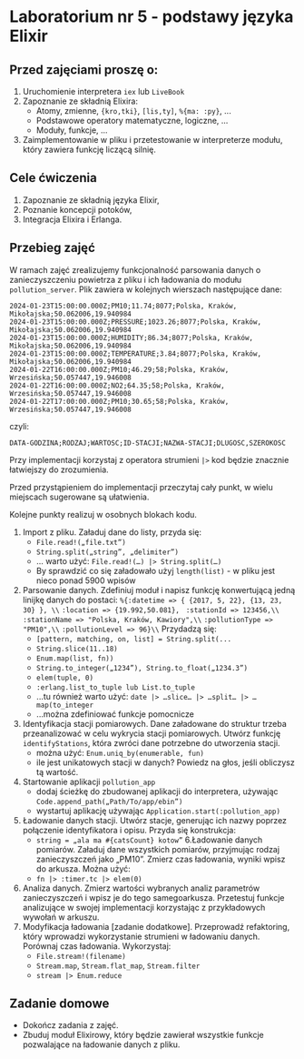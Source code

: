 # Laboratorium nr 5 - podstawy języka Elixir

## Przed zajęciami proszę o:
1. Uruchomienie interpretera `iex` lub `LiveBook`
2. Zapoznanie ze składnią Elixira:
    * Atomy, zmienne, `{kro,tki}`, `[lis,ty]`, `%{ma: :py}`, ...
    * Podstawowe operatory matematyczne, logiczne, ...
    * Moduły, funkcje, ...
3. Zaimplementowanie w pliku i przetestowanie w interpreterze modułu, który zawiera funkcję liczącą silnię.

## Cele ćwiczenia
1. Zapoznanie ze składnią języka Elixir,
2. Poznanie koncepcji potoków,
3. Integracja Elixira i Erlanga.


## Przebieg zajęć
W ramach zajęć zrealizujemy funkcjonalność parsowania danych o zanieczyszczeniu powietrza z pliku i ich ładowania do modułu `pollution_server`. Plik zawiera w kolejnych wierszach następujące dane:
```
2024-01-23T15:00:00.000Z;PM10;11.74;8077;Polska, Kraków, Mikołajska;50.062006,19.940984
2024-01-23T15:00:00.000Z;PRESSURE;1023.26;8077;Polska, Kraków, Mikołajska;50.062006,19.940984
2024-01-23T15:00:00.000Z;HUMIDITY;86.34;8077;Polska, Kraków, Mikołajska;50.062006,19.940984
2024-01-23T15:00:00.000Z;TEMPERATURE;3.84;8077;Polska, Kraków, Mikołajska;50.062006,19.940984
2024-01-22T16:00:00.000Z;PM10;46.29;58;Polska, Kraków, Wrzesińska;50.057447,19.946008
2024-01-22T16:00:00.000Z;NO2;64.35;58;Polska, Kraków, Wrzesińska;50.057447,19.946008
2024-01-22T17:00:00.000Z;PM10;30.65;58;Polska, Kraków, Wrzesińska;50.057447,19.946008
```

czyli:

```
DATA-GODZINA;RODZAJ;WARTOSC;ID-STACJI;NAZWA-STACJI;DLUGOSC,SZEROKOSC
```

Przy implementacji korzystaj z operatora strumieni `|>` kod będzie znacznie łatwiejszy do zrozumienia.

Przed przystąpieniem do implementacji przeczytaj cały punkt, w wielu miejscach sugerowane są ułatwienia.

Kolejne punkty realizuj w osobnych blokach kodu.
1. Import z pliku. Załaduj dane do listy, przyda się:
    * `File.read!(„file.txt”)`
    * `String.split(„string”, „delimiter”)`
    * … warto użyć: `File.read!(…) |> String.split(…)`
    * By sprawdzić co się załadowało użyj `length(list)` - w pliku jest nieco ponad 5900 wpisów
2. Parsowanie danych. Zdefiniuj moduł i napisz funkcję konwertującą jedną linijkę danych do postaci:
`%{:datetime => { {2017, 5, 22}, {13, 23, 30} }, \\`
`:location => {19.992,50.081}, `
`:stationId => 123456,\\`
`:stationName => "Polska, Kraków, Kawiory",\\`
`:pollutionType => "PM10",\\`
`:pollutionLevel => 96}\\`
Przydadzą się:
    * `[pattern, matching, on, list] = String.split(...`
    * `String.slice(11..18)`
    * `Enum.map(list, fn))`
    * `String.to_integer(„1234”), String.to_float(„1234.3”)`
    * `elem(tuple, 0)`
    * `:erlang.list_to_tuple lub List.to_tuple`
    * ...tu również warto użyć: `date |> …slice… |> …split… |> …map(to_integer`
    * ...można zdefiniować funkcje pomocnicze
3. Identyfikacja stacji pomiarowych. Dane załadowane do struktur trzeba przeanalizować w celu wykrycia stacji pomiarowych. Utwórz funkcję `identifyStations`, która zwróci dane potrzebne do utworzenia stacji.
    * można użyć: `Enum.uniq_by(enumerable, fun)`
    * ile jest unikatowych stacji w danych? Powiedz na głos, jeśli obliczysz tą wartość.
4. Startowanie aplikacji `pollution_app`
    * dodaj ścieżkę do zbudowanej aplikacji do interpretera, używając `Code.append_path(„Path/To/app/ebin”)`
    * wystartuj aplikację używając `Application.start(:pollution_app)`
5. Ładowanie danych stacji. Utwórz stacje, generując ich nazwy poprzez połączenie identyfikatora i opisu. Przyda się konstrukcja:
    * `string = „ala ma #{catsCount} kotow”`
6.Ładowanie danych pomiarów. Załaduj dane wszystkich pomiarów, przyjmując rodzaj zanieczyszczeń jako „PM10”. Zmierz czas ładowania, wyniki wpisz do arkusza. Można użyć:
    * `fn |> :timer.tc |> elem(0)`
7. Analiza danych. Zmierz wartości wybranych analiz parametrów zanieczyszczeń i wpisz je do tego samegoarkusza. Przetestuj funkcje analizujące w swojej implementacji korzystając z przykładowych wywołań w arkuszu.
8. Modyfikacja ładowania [zadanie dodatkowe]. Przeprowadź refaktoring, który wprowadzi wykorzystanie strumieni w ładowaniu danych. Porównaj czas ładowania. Wykorzystaj:
    * `File.stream!(filename)`
    * `Stream.map`, `Stream.flat_map`, `Stream.filter`
    * `stream |> Enum.reduce`

## Zadanie domowe
* Dokończ zadania z zajęć.
* Zbuduj moduł Elixirowy, który będzie zawierał wszystkie funkcje pozwalające na ładowanie danych z pliku.
